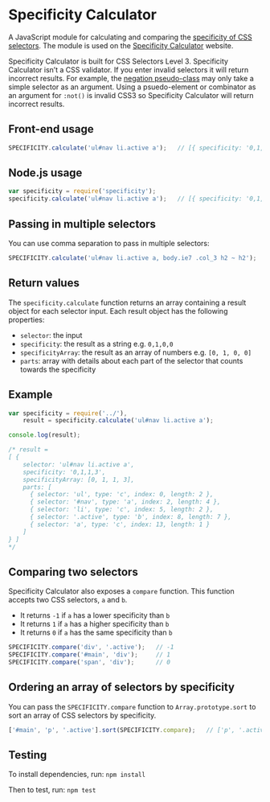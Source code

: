 # Specificity Calculator

A JavaScript module for calculating and comparing the [specificity of CSS selectors](http://www.w3.org/TR/css3-selectors/#specificity). The module is used on the [Specificity Calculator](http://specificity.keegan.st/) website.

Specificity Calculator is built for CSS Selectors Level 3. Specificity Calculator isn’t a CSS validator. If you enter invalid selectors it will return incorrect results. For example, the [negation pseudo-class](http://www.w3.org/TR/css3-selectors/#negation) may only take a simple selector as an argument. Using a psuedo-element or combinator as an argument for `:not()` is invalid CSS3 so Specificity Calculator will return incorrect results.


## Front-end usage

```js
SPECIFICITY.calculate('ul#nav li.active a');   // [{ specificity: '0,1,1,3' }]
```

## Node.js usage

```js
var specificity = require('specificity');
specificity.calculate('ul#nav li.active a');   // [{ specificity: '0,1,1,3' }]
```

## Passing in multiple selectors

You can use comma separation to pass in multiple selectors:

```js
SPECIFICITY.calculate('ul#nav li.active a, body.ie7 .col_3 h2 ~ h2');   // [{ specificity: '0,1,1,3' }, { specificity: '0,0,2,3' }]
```

## Return values

The `specificity.calculate` function returns an array containing a result object for each selector input. Each result object has the following properties:

  * `selector`: the input
  * `specificity`: the result as a string e.g. `0,1,0,0`
  * `specificityArray`: the result as an array of numbers e.g. `[0, 1, 0, 0]`
  * `parts`: array with details about each part of the selector that counts towards the specificity

## Example

```js
var specificity = require('../'),
    result = specificity.calculate('ul#nav li.active a');

console.log(result);

/* result =
[ {
    selector: 'ul#nav li.active a',
    specificity: '0,1,1,3',
    specificityArray: [0, 1, 1, 3],
    parts: [
      { selector: 'ul', type: 'c', index: 0, length: 2 },
      { selector: '#nav', type: 'a', index: 2, length: 4 },
      { selector: 'li', type: 'c', index: 5, length: 2 },
      { selector: '.active', type: 'b', index: 8, length: 7 },
      { selector: 'a', type: 'c', index: 13, length: 1 }
    ]
} ]
*/
```

## Comparing two selectors

Specificity Calculator also exposes a `compare` function. This function accepts two CSS selectors, `a` and `b`.

  * It returns `-1` if `a` has a lower specificity than `b`
  * It returns `1` if `a` has a higher specificity than `b`
  * It returns `0` if `a` has the same specificity than `b`

```js
SPECIFICITY.compare('div', '.active');   // -1
SPECIFICITY.compare('#main', 'div');     // 1
SPECIFICITY.compare('span', 'div');      // 0
```

## Ordering an array of selectors by specificity

You can pass the `SPECIFICITY.compare` function to `Array.prototype.sort` to sort an array of CSS selectors by specificity.

```js
['#main', 'p', '.active'].sort(SPECIFICITY.compare);   // ['p', '.active', '#main']
```

## Testing

To install dependencies, run: `npm install`

Then to test, run: `npm test`
